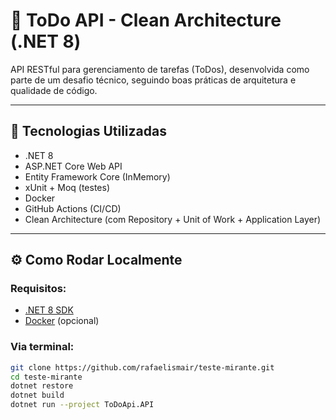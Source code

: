 # 📝 ToDo API - Clean Architecture (.NET 8)

API RESTful para gerenciamento de tarefas (ToDos), desenvolvida como parte de um desafio técnico, seguindo boas práticas de arquitetura e qualidade de código.

---

## 🚀 Tecnologias Utilizadas

- .NET 8
- ASP.NET Core Web API
- Entity Framework Core (InMemory)
- xUnit + Moq (testes)
- Docker
- GitHub Actions (CI/CD)
- Clean Architecture (com Repository + Unit of Work + Application Layer)

---

## ⚙️ Como Rodar Localmente

### Requisitos:
- [.NET 8 SDK](https://dotnet.microsoft.com/en-us/download)
- [Docker](https://www.docker.com/) (opcional)

### Via terminal:
```bash
git clone https://github.com/rafaelismair/teste-mirante.git
cd teste-mirante
dotnet restore
dotnet build
dotnet run --project ToDoApi.API
